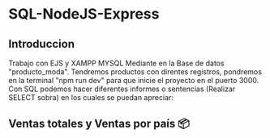# SQL-NodeJS-Express
## Introduccion 
Trabajo con EJS y XAMPP MYSQL Mediante en la Base de datos "producto_moda". Tendremos productos con direntes registros, pondremos en la terminal "npm run dev" para que inicie el proyecto en el puerto 3000. Con SQL podemos hacer diferentes informes o sentencias (Realizar SELECT sobra) en los cuales se puedan apreciar:
## Ventas totales y Ventas por país 📦
